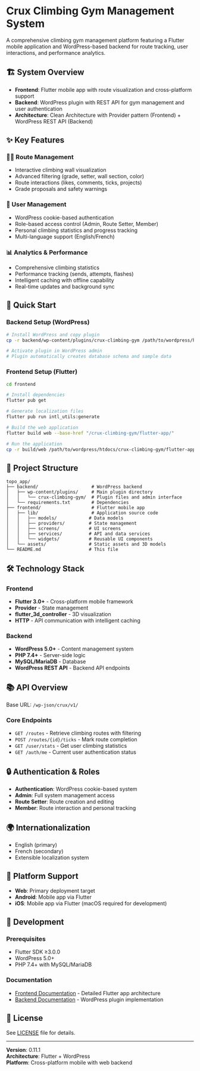 # Crux Climbing Gym Management System

A comprehensive climbing gym management platform featuring a Flutter mobile application and WordPress-based backend for route tracking, user interactions, and performance analytics.

## 🏗️ System Overview

- **Frontend**: Flutter mobile app with route visualization and cross-platform support
- **Backend**: WordPress plugin with REST API for gym management and user authentication
- **Architecture**: Clean Architecture with Provider pattern (Frontend) + WordPress REST API (Backend)

## ✨ Key Features

### 🧗‍♂️ Route Management
- Interactive climbing wall visualization
- Advanced filtering (grade, setter, wall section, color)
- Route interactions (likes, comments, ticks, projects)
- Grade proposals and safety warnings

### 👤 User Management
- WordPress cookie-based authentication
- Role-based access control (Admin, Route Setter, Member)
- Personal climbing statistics and progress tracking
- Multi-language support (English/French)

### 📊 Analytics & Performance
- Comprehensive climbing statistics
- Performance tracking (sends, attempts, flashes)
- Intelligent caching with offline capability
- Real-time updates and background sync

## 🚀 Quick Start

### Backend Setup (WordPress)
```bash
# Install WordPress and copy plugin
cp -r backend/wp-content/plugins/crux-climbing-gym /path/to/wordpress/htdocs/crux-climbing-gym/wp-content/plugins/

# Activate plugin in WordPress admin
# Plugin automatically creates database schema and sample data
```

### Frontend Setup (Flutter)
```bash
cd frontend

# Install dependencies
flutter pub get

# Generate localization files
flutter pub run intl_utils:generate

# Build the web application
flutter build web --base-href "/crux-climbing-gym/flutter-app/"

# Run the application
cp -r build/web /path/to/wordpress/htdocs/crux-climbing-gym/flutter-app
```

## 📁 Project Structure

```
topo_app/
├── backend/                    # WordPress backend
│   ├── wp-content/plugins/     # Main plugin directory
│   │   └── crux-climbing-gym/  # Plugin files and admin interface
│   └── requirements.txt        # Dependencies
├── frontend/                   # Flutter mobile app
│   ├── lib/                    # Application source code
│   │   ├── models/            # Data models
│   │   ├── providers/         # State management
│   │   ├── screens/           # UI screens
│   │   ├── services/          # API and data services
│   │   └── widgets/           # Reusable UI components
│   └── assets/                # Static assets and 3D models
└── README.md                  # This file
```

## 🛠️ Technology Stack

### Frontend
- **Flutter 3.0+** - Cross-platform mobile framework
- **Provider** - State management
- **flutter_3d_controller** - 3D visualization
- **HTTP** - API communication with intelligent caching

### Backend
- **WordPress 5.0+** - Content management system
- **PHP 7.4+** - Server-side logic
- **MySQL/MariaDB** - Database
- **WordPress REST API** - Backend API endpoints

## 📚 API Overview

Base URL: `/wp-json/crux/v1/`

### Core Endpoints
- `GET /routes` - Retrieve climbing routes with filtering
- `POST /routes/{id}/ticks` - Mark route completion
- `GET /user/stats` - Get user climbing statistics
- `GET /auth/me` - Current user authentication status

## 🔒 Authentication & Roles

- **Authentication**: WordPress cookie-based system
- **Admin**: Full system management access
- **Route Setter**: Route creation and editing
- **Member**: Route interaction and personal tracking

## 🌍 Internationalization

- English (primary)
- French (secondary)
- Extensible localization system

## 📱 Platform Support

- **Web**: Primary deployment target
- **Android**: Mobile app via Flutter
- **iOS**: Mobile app via Flutter (macOS required for development)

## 🔧 Development

### Prerequisites
- Flutter SDK ≥3.0.0
- WordPress 5.0+
- PHP 7.4+ with MySQL/MariaDB

### Documentation
- [Frontend Documentation](frontend/README.md) - Detailed Flutter app architecture
- [Backend Documentation](backend/README.md) - WordPress plugin implementation

## 📄 License

See [LICENSE](LICENSE) file for details.

---

**Version**: 0.11.1  
**Architecture**: Flutter + WordPress  
**Platform**: Cross-platform mobile with web backend